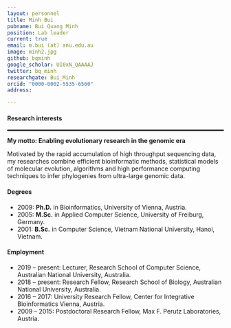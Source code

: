 ```yaml
---
layout: personnel
title: Minh Bui
pubname: Bui Quang Minh
position: Lab leader
current: true
email: m.bui (at) anu.edu.au
image: minh2.jpg
github: bqminh
google_scholar: UI0xN_QAAAAJ
twitter: bq_minh
researchgate: Bui_Minh
orcid: "0000-0002-5535-6560"
address: 

---
```


#### Research interests
<hr style="border: 0.5px solid;">

**My motto: Enabling evolutionary research in the genomic era**

Motivated by the rapid accumulation of high throughput sequencing data, my researches combine efficient bioinformatic methods, statistical models of molecular evolution, algorithms and high performance computing techniques to infer phylogenies from ultra-large genomic data.


#### Degrees

* 2009: **Ph.D.** in Bioinformatics, University of Vienna, Austria.
* 2005: **M.Sc.** in Applied Computer Science, University of Freiburg, Germany.
* 2001: **B.Sc.** in Computer Science, Vietnam National University, Hanoi, Vietnam.


#### Employment

* 2019 – present: Lecturer, Research School of Computer Science, Australian National University, Australia.
* 2018 – present: Research Fellow, Research School of Biology, Australian National University, Australia.
* 2016 – 2017: University Research Fellow, Center for Integrative Bioinformatics Vienna, Austria.
* 2009 – 2015: Postdoctoral Research Fellow, Max F. Perutz Laboratories, Austria.
